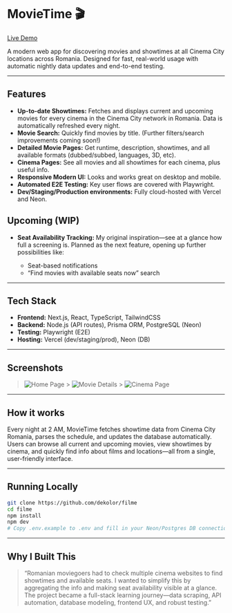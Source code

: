 # MovieTime 🎬

[Live Demo](https://filme.dekolor.ro)

A modern web app for discovering movies and showtimes at all Cinema City locations across Romania. Designed for fast, real-world usage with automatic nightly data updates and end-to-end testing.

---

## Features

- **Up-to-date Showtimes:** Fetches and displays current and upcoming movies for every cinema in the Cinema City network in Romania. Data is automatically refreshed every night.
- **Movie Search:** Quickly find movies by title. (Further filters/search improvements coming soon!)
- **Detailed Movie Pages:** Get runtime, description, showtimes, and all available formats (dubbed/subbed, languages, 3D, etc).
- **Cinema Pages:** See all movies and all showtimes for each cinema, plus useful info.
- **Responsive Modern UI:** Looks and works great on desktop and mobile.
- **Automated E2E Testing:** Key user flows are covered with Playwright.
- **Dev/Staging/Production environments:** Fully cloud-hosted with Vercel and Neon.

## Upcoming (WIP)

- **Seat Availability Tracking:**
  My original inspiration—see at a glance how full a screening is. Planned as the next feature, opening up further possibilities like:

  - Seat-based notifications
  - “Find movies with available seats now” search

---

## Tech Stack

- **Frontend:** Next.js, React, TypeScript, TailwindCSS
- **Backend:** Node.js (API routes), Prisma ORM, PostgreSQL (Neon)
- **Testing:** Playwright (E2E)
- **Hosting:** Vercel (dev/staging/prod), Neon (DB)

---

## Screenshots

> ![Home Page](https://i.imgur.com/2sshnSg.jpeg) > ![Movie Details](https://i.imgur.com/lHvV7jb.png) > ![Cinema Page](https://i.imgur.com/CIao6WM.png)

---

## How it works

Every night at 2 AM, MovieTime fetches showtime data from Cinema City Romania, parses the schedule, and updates the database automatically. Users can browse all current and upcoming movies, view showtimes by cinema, and quickly find info about films and locations—all from a single, user-friendly interface.

---

## Running Locally

```bash
git clone https://github.com/dekolor/filme
cd filme
npm install
npm dev
# Copy .env.example to .env and fill in your Neon/Postgres DB connection
```

---

## Why I Built This

> “Romanian moviegoers had to check multiple cinema websites to find showtimes and available seats. I wanted to simplify this by aggregating the info and making seat availability visible at a glance. The project became a full-stack learning journey—data scraping, API automation, database modeling, frontend UX, and robust testing.”
